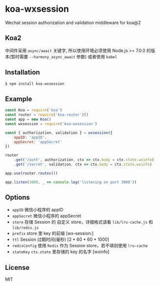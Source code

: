 # koa-wxsession

Wechat session authorization and validation middleware for koa@2

## Koa2

中间件采用 `async/await` 关键字, 所以使用环境必须使用 Node.js >= 7.0.0 的版本(暂时需要 `--harmony_async_await` 参数) 或者使用 `babel`

## Installation

```js
$ npm install koa-wxsession
```

## Example

```js
const Koa = require('koa')
const router = require('koa-router')()
const app = new Koa()
const wxsession = require('koa-wxsession')

const { authorization, validation } = wxsession({
    appID: 'appID',
    appSecret: 'appSecret'
})

router
    .get('/auth', authorization, ctx => ctx.body = ctx.state.wxinfo)
    .get('/secret', validation, ctx => ctx.body = ctx.state.wxinfo)

app.use(router.routes())

app.listen(3000, _ => console.log('listening on port 3000'))

```

## Options

* `appID` 微信小程序的 appID
* `appSecret` 微信小程序的 appSecret
* `store` 存储 Session 的 自定义 store，详细格式请看 `lib/lru-cache.js` 和  `lib/redis.js` 
* `prefix` store 里 key 的前缀 [wx-session:]
* `ttl` Session 过期时间(毫秒) [2 * 60 * 60 * 1000]
* `redisConfig` 使用 `Redis` 作为 Session store，若不填则使用 `lru-cache`
* `stateKey` `ctx.state` 里存储的 key 的名字 [wxinfo]

## License

  MIT